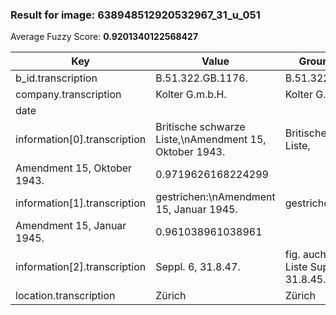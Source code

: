 ### Result for image: 638948512920532967_31_u_051
Average Fuzzy Score: **0.9201340122568427**
<small>

| Key | Value | Ground Truth | Score |
| --- | --- | --- | --- |
| b_id.transcription | B.51.322.GB.1176. | B.51.322.GB.1176. | 1.0 |
| company.transcription | Kolter G.m.b.H. | Kolter G.m.b.H. | 1.0 |
| date |  |  | 1.0 |
| information[0].transcription | Britische schwarze Liste,\nAmendment 15, Oktober 1943. | Britische schwarze Liste,
Amendment 15, Oktober 1943. | 0.9719626168224299 |
| information[1].transcription | gestrichen:\nAmendment 15, Januar 1945. | gestrichen:
Amendment 15, Januar 1945. | 0.961038961038961 |
| information[2].transcription | Seppl. 6, 31.8.47. | fig. auch auf franz. Liste Suppl. 6, 31.8.45. | 0.5079365079365079 |
| location.transcription | Zürich | Zürich | 1.0 |

</small>
